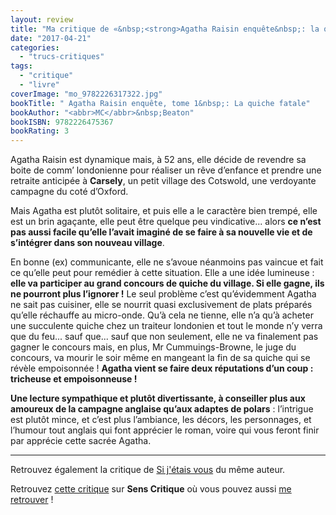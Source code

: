 ```yaml
---
layout: review
title: "Ma critique de «&nbsp;<strong>Agatha Raisin enquête&nbsp;: la quiche fatale</strong>&nbsp;» de <em><abbr>MC</abbr>&nbsp;Beaton</em>"
date: "2017-04-21"
categories: 
  - "trucs-critiques"
tags: 
  - "critique"
  - "livre"
coverImage: "mo_9782226317322.jpg"
bookTitle: " Agatha Raisin enquête, tome 1&nbsp;: La quiche fatale"
bookAuthor: "<abbr>MC</abbr>&nbsp;Beaton"
bookISBN: 9782226475367  
bookRating: 3
---
```


Agatha Raisin est dynamique mais, à 52 ans, elle décide de revendre sa boite de comm’ londonienne pour réaliser un rêve d’enfance et prendre une retraite anticipée à **Carsely**, un petit village des Cotswold, une verdoyante campagne du coté d’Oxford.

Mais Agatha est plutôt solitaire, et puis elle a le caractère bien trempé, elle est un brin agaçante, elle peut être quelque peu vindicative... alors **ce n’est pas aussi facile qu’elle l’avait imaginé de se faire à sa nouvelle vie et de s’intégrer dans son nouveau village**.

En bonne (ex) communicante, elle ne s’avoue néanmoins pas vaincue et fait ce qu’elle peut pour remédier à cette situation. Elle a une idée lumineuse : **elle va participer au grand concours de quiche du village. Si elle gagne, ils ne pourront plus l’ignorer !** Le seul problème c’est qu’évidemment Agatha ne sait pas cuisiner, elle se nourrit quasi exclusivement de plats préparés qu’elle réchauffe au micro-onde. Qu’à cela ne tienne, elle n’a qu’à acheter une succulente quiche chez un traiteur londonien et tout le monde n’y verra que du feu... sauf que... sauf que non seulement, elle ne va finalement pas gagner le concours mais, en plus, Mr Cummuings-Browne, le juge du concours, va mourir le soir même en mangeant la fin de sa quiche qui se révèle empoisonnée ! **Agatha vient se faire deux réputations d’un coup : tricheuse et empoisonneuse !**

**Une lecture sympathique et plutôt divertissante, à conseiller plus aux amoureux de la campagne anglaise qu’aux adaptes de polars** : l’intrigue est plutôt mince, et c’est plus l’ambiance, les décors, les personnages, et l’humour tout anglais qui font apprécier le roman, voire qui vous feront finir par apprécie cette sacrée Agatha.

* * *

Retrouvez également la critique de [Si j'étais vous](https://www.6x8.org/2016/12/ma-critique-de-si-jetais-vous-de-p-g-woodehouse/) du même auteur.

Retrouvez [cette critique](https://www.senscritique.com/livre/Agatha_Raisin_enquete_La_quiche_fatale/critique/126122431) sur **Sens Critique** où vous pouvez aussi [me retrouver](http://www.senscritique.com/Arnaud_Malon) !
